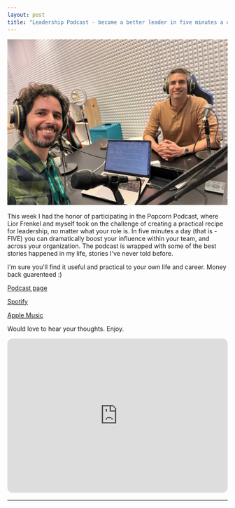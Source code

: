 ```yaml
---
layout: post
title: "Leadership Podcast - become a better leader in five minutes a day"
---
```

![podcast2](../assets/popcorn-podcast/with-Lior.jpg)

This week I had the honor of participating in the Popcorn Podcast, where Lior Frenkel and myself took on the challenge of creating a practical recipe for leadership, no matter what your role is.
In five minutes a day (that is - FIVE) you can dramatically boost your influence within your team, and across your organization.
The podcast is wrapped with some of the best stories happened in my life, stories I've never told before.


I'm sure you'll find it useful and practical to your own life and career. Money back guarenteed :)

[Podcast page](https://frnkl.co/blog-podcast/%D7%A4%D7%95%D7%A4%D7%A7%D7%95%D7%A8%D7%9F-376-%D7%90%D7%95%D7%A4%D7%99%D7%A8-%D7%A9%D7%A8%D7%95%D7%A0%D7%99/)

[Spotify](https://open.spotify.com/episode/3PyPxDorxBh9DFxuQJ0mo6?si=7090963b79454d11&nd=1&dlsi=408bfb9fd1614389)

[Apple Music](https://podcasts.apple.com/us/podcast/%D7%9C%D7%94%D7%A0%D7%94%D7%99%D7%92-%D7%A2%D7%9D-%D7%90%D7%95-%D7%91%D7%9C%D7%99-%D7%A1%D7%9E%D7%9B%D7%95%D7%AA-%D7%A8%D7%A2%D7%99%D7%95%D7%9F-%D7%A7%D7%98%D7%9F-%D7%A9%D7%94%D7%9B%D7%A0%D7%99%D7%A1-80-%D7%9E%D7%99%D7%9C%D7%99%D7%95%D7%9F-%D7%93%D7%95%D7%9C%D7%A8/id1149210005?i=1000682327770)

Would love to hear your thoughts. Enjoy.

<iframe style="border-radius:12px" src="https://open.spotify.com/embed/episode/3PyPxDorxBh9DFxuQJ0mo6?utm_source=generator" width="100%" height="352" frameBorder="0" allowfullscreen="" allow="autoplay; clipboard-write; encrypted-media; fullscreen; picture-in-picture" loading="lazy"></iframe>

---